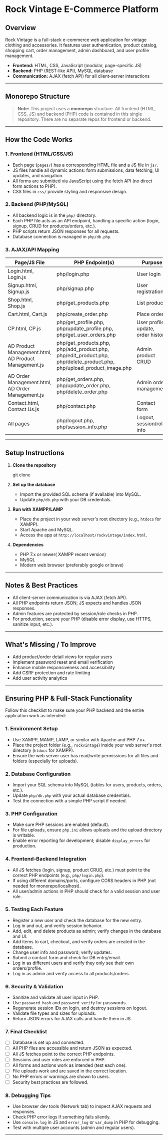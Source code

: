# Rock Vintage E-Commerce Platform

## Overview
Rock Vintage is a full-stack e-commerce web application for vintage clothing and accessories. It features user authentication, product catalog, shopping cart, order management, admin dashboard, and user profile management.

- **Frontend:** HTML, CSS, JavaScript (modular, page-specific JS)
- **Backend:** PHP (REST-like API), MySQL database
- **Communication:** AJAX (fetch API) for all client-server interactions

---

## Monorepo Structure

> **Note:** This project uses a **monorepo** structure. All frontend (HTML, CSS, JS) and backend (PHP) code is contained in this single repository. There are no separate repos for frontend or backend.

---

## How the Code Works

### 1. **Frontend (HTML/CSS/JS)**
- Each page (`pages/`) has a corresponding HTML file and a JS file in `js/`.
- JS files handle all dynamic actions: form submissions, data fetching, UI updates, and navigation.
- All forms are submitted via JavaScript using the fetch API (no direct form actions to PHP).
- CSS files in `css/` provide styling and responsive design.

### 2. **Backend (PHP/MySQL)**
- All backend logic is in the `php/` directory.
- Each PHP file acts as an API endpoint, handling a specific action (login, signup, CRUD for products/orders, etc.).
- PHP scripts return JSON responses for all requests.
- Database connection is managed in `php/db.php`.

### 3. **AJAX/API Mapping**

| Page/JS File                | PHP Endpoint(s)                | Purpose                          |
|-----------------------------|--------------------------------|-----------------------------------|
| Login.html, Login.js        | php/login.php                  | User login                        |
| Signup.html, Signup.js      | php/signup.php                 | User registration                 |
| Shop.html, Shop.js          | php/get_products.php           | List products                     |
| Cart.html, Cart.js          | php/create_order.php           | Place order                       |
| CP.html, CP.js              | php/get_profile.php, php/update_profile.php, php/get_user_orders.php | User profile, update, order history |
| AD Product Management.html, AD Product Management.js | php/get_products.php, php/add_product.php, php/edit_product.php, php/delete_product.php, php/upload_product_image.php | Admin product CRUD |
| AD Order Management.html, AD Order Management.js | php/get_orders.php, php/update_order.php, php/delete_order.php | Admin order management |
| Contact.html, Contact Us.js | php/contact.php                                                          | Contact form                      |
| All pages                   | php/logout.php, php/session_info.php                                     | Logout, session/role info         |

---

## Setup Instructions

1. **Clone the repository**
   
   git clone <repo-url>

2. **Set up the database**
   - Import the provided SQL schema (if available) into MySQL.
   - Update `php/db.php` with your DB credentials.
   
3. **Run with XAMPP/LAMP**
   - Place the project in your web server's root directory (e.g., `htdocs` for XAMPP).
   - Start Apache and MySQL.
   - Access the app at `http://localhost/rockvintage/index.html`.
   
4. **Dependencies**
   - PHP 7.x or newer( XAMPP recent version)
   - MySQL
   - Modern web browser (preferably google or brave)

---

## Notes & Best Practices
- All client-server communication is via AJAX (fetch API).
- All PHP endpoints return JSON; JS expects and handles JSON responses.
- Admin features are protected by session/role checks in PHP.
- For production, secure your PHP (disable error display, use HTTPS, sanitize input, etc.).

---

## What's Missing / To Improve
- Add product/order detail views for regular users
- Implement password reset and email verification
- Enhance mobile responsiveness and accessibility
- Add CSRF protection and rate limiting
- Add user activity analytics

---

## Ensuring PHP & Full-Stack Functionality

Follow this checklist to make sure your PHP backend and the entire application work as intended:

### 1. Environment Setup
- Use XAMPP, MAMP, LAMP, or similar with Apache and PHP 7.x+.
- Place the project folder (e.g., `rockvintage`) inside your web server's root directory (`htdocs` for XAMPP).
- Ensure the web server user has read/write permissions for all files and folders (especially for uploads).

### 2. Database Configuration
- Import your SQL schema into MySQL (tables for users, products, orders, etc.).
- Update `php/db.php` with your actual database credentials.
- Test the connection with a simple PHP script if needed.

### 3. PHP Configuration
- Make sure PHP sessions are enabled (default).
- For file uploads, ensure `php.ini` allows uploads and the upload directory is writable.
- Enable error reporting for development; disable `display_errors` for production.

### 4. Frontend-Backend Integration
- All JS fetches (login, signup, product CRUD, etc.) must point to the correct PHP endpoints (e.g., `php/login.php`).
- If using different domains/ports, configure CORS headers in PHP (not needed for monorepo/localhost).
- All user/admin actions in PHP should check for a valid session and user role.

### 5. Testing Each Feature
- Register a new user and check the database for the new entry.
- Log in and out, and verify session behavior.
- Add, edit, and delete products as admin; verify changes in the database and UI.
- Add items to cart, checkout, and verify orders are created in the database.
- Change user info and password; verify updates.
- Submit a contact form and check for DB entry/email.
- Log in as different users and verify they only see their own orders/profile.
- Log in as admin and verify access to all products/orders.

### 6. Security & Validation
- Sanitize and validate all user input in PHP.
- Use `password_hash` and `password_verify` for passwords.
- Regenerate session IDs on login, and destroy sessions on logout.
- Validate file types and sizes for uploads.
- Return JSON errors for AJAX calls and handle them in JS.

### 7. Final Checklist
- [ ] Database is set up and connected.
- [ ] All PHP files are accessible and return JSON as expected.
- [ ] All JS fetches point to the correct PHP endpoints.
- [ ] Sessions and user roles are enforced in PHP.
- [ ] All forms and actions work as intended (test each one).
- [ ] File uploads work and are saved in the correct location.
- [ ] No PHP errors or warnings are shown to users.
- [ ] Security best practices are followed.

### 8. Debugging Tips
- Use browser dev tools (Network tab) to inspect AJAX requests and responses.
- Check PHP error logs if something fails silently.
- Use `console.log` in JS and `error_log` or `var_dump` in PHP for debugging.
- Test with multiple user accounts (admin and regular users).

---
